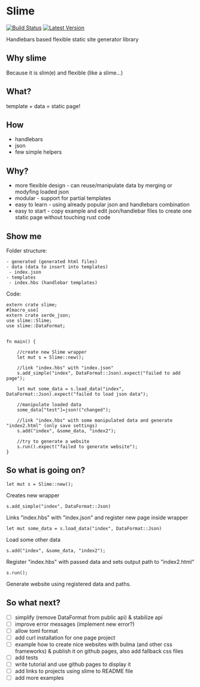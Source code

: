 # Slime
[![Build Status](https://travis-ci.org/jaroslaw-weber/slime.svg?branch=master)](https://travis-ci.org/jaroslaw-weber/slime)
[![Latest Version]][crates.io]

[Latest Version]: https://img.shields.io/crates/v/slime.svg
[crates.io]: https://crates.io/crates/slime

Handlebars based flexible static site generator library

## Why slime
Because it is slim(e) and flexible (like a slime...)

## What?
template + data = static page!

## How
- handlebars
- json
- few simple helpers

## Why?
- more flexible design - can reuse/manipulate data by merging or modyfing loaded json
- modular - support for partial templates
- easy to learn - using already popular json and handlebars combination
- easy to start - copy example and edit json/handlebar files to create one static page without touching rust code

## Show me

Folder structure:

```
- generated (generated html files)
- data (data to insert into templates)
 - index.json
- templates
 - index.hbs (handlebar templates)

```

Code:

```
extern crate slime;
#[macro_use]
extern crate serde_json;
use slime::Slime;
use slime::DataFormat;


fn main() {

    //create new Slime wrapper
    let mut s = Slime::new();

    //link "index.hbs" with "index.json"
    s.add_simple("index", DataFormat::Json).expect("failed to add page");

    let mut some_data = s.load_data("index", DataFormat::Json).expect("failed to load json data");

    //manipulate loaded data
    some_data["test"]=json!("changed");

    //link "index.hbs" with some manipulated data and generate "index2.html" (only save settings)
    s.add("index", &some_data, "index2");

    //try to generate a website
    s.run().expect("failed to generate website");
}

```

## So what is going on?

```
let mut s = Slime::new();
```
Creates new wrapper


```
s.add_simple("index", DataFormat::Json)
```
Links "index.hbs" with "index.json" and register new page inside wrapper


```
let mut some_data = s.load_data("index", DataFormat::Json)
```
Load some other data

```
s.add("index", &some_data, "index2");
```
Register "index.hbs" with passed data and sets output path to "index2.html"

```
s.run();
```
Generate website using registered data and paths.


## So what next?
- [ ] simplify (remove DataFormat from public api) & stabilize api
- [ ] improve error messages (implement new error?)
- [ ] allow toml format
- [ ] add curl installation for one page project
- [ ] example how to create nice websites with bulma (and other css frameworks) & publish it on github pages, also add fallback css files
- [ ] add tests
- [ ] write tutorial and use github pages to display it
- [ ] add links to projects using slime to README file
- [ ] add more examples
